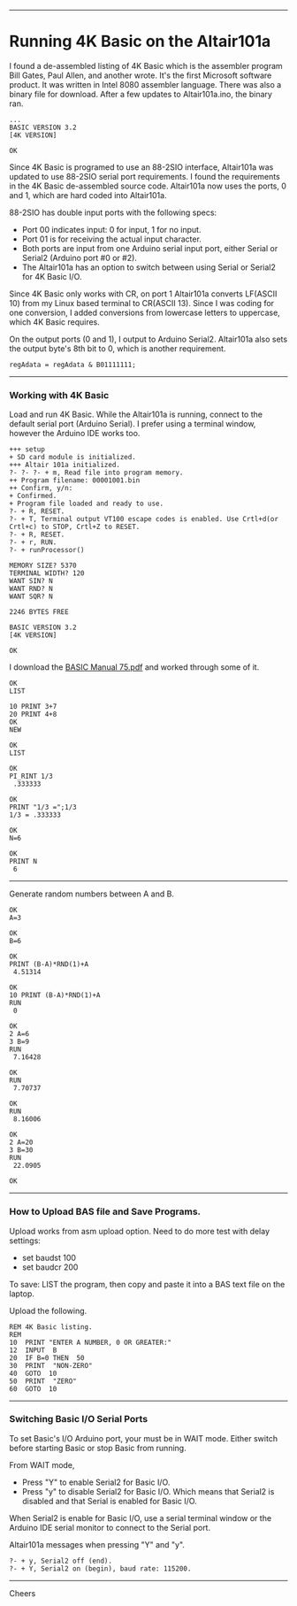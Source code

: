 ----------------------------------------------------------------------------------
# Running 4K Basic on the Altair101a

I found a de-assembled listing of 4K Basic which is
the assembler program Bill Gates, Paul Allen, and another wrote. It's the first Microsoft software product.
It was written in Intel 8080 assembler language.
There was also a binary file for download.
After a few updates to Altair101a.ino, the binary ran.
````
...
BASIC VERSION 3.2
[4K VERSION]

OK
````
Since 4K Basic is programed to use an 88-2SIO interface,
Altair101a was updated to use 88-2SIO serial port requirements.
I found the requirements in the 4K Basic de-assembled source code.
Altair101a now uses the ports, 0 and 1, which are hard coded into Altair101a.

88-2SIO has double input ports with the following specs:
+ Port 00 indicates input: 0 for input, 1 for no input.
+ Port 01 is for receiving the actual input character.
+ Both ports are input from one Arduino serial input port, either Serial or Serial2 (Arduino port #0 or #2).
+ The Altair101a has an option to switch between using Serial or Serial2 for 4K Basic I/O.

Since 4K Basic only works with CR,
on port 1 Altair101a converts LF(ASCII 10) from my Linux based terminal to CR(ASCII 13).
Since I was coding for one conversion, I added conversions from lowercase letters to uppercase, which 4K Basic requires.

On the output ports (0 and 1), I output to Arduino Serial2.
Altair101a also sets the output byte's 8th bit to 0, which is another requirement.
````
regAdata = regAdata & B01111111;
````

----------------------------------------------------------------------------------
### Working with 4K Basic

Load and run 4K Basic. While the Altair101a is running, connect to the default serial port (Arduino Serial).
I prefer using a terminal window, however the Arduino IDE works too.
````
+++ setup
+ SD card module is initialized.
+++ Altair 101a initialized.
?- ?- ?- + m, Read file into program memory.
++ Program filename: 00001001.bin
++ Confirm, y/n: 
+ Confirmed.
+ Program file loaded and ready to use.
?- + R, RESET.
?- + T, Terminal output VT100 escape codes is enabled. Use Crtl+d(or Crtl+c) to STOP, Crtl+Z to RESET.
?- + R, RESET.
?- + r, RUN.
?- + runProcessor()

MEMORY SIZE? 5370
TERMINAL WIDTH? 120
WANT SIN? N
WANT RND? N
WANT SQR? N

2246 BYTES FREE

BASIC VERSION 3.2
[4K VERSION]

OK
````

I download the [BASIC Manual 75.pdf](https://altairclone.com/downloads/manuals/) and worked through some of it.

````
OK
LIST

10 PRINT 3+7
20 PRINT 4+8
OK
NEW

OK
LIST

OK
PI_RINT 1/3
 .333333 

OK
PRINT "1/3 =";1/3
1/3 = .333333 

OK
N=6

OK
PRINT N
 6 
````
----------------------------------------------
Generate random numbers between A and B.
````
OK
A=3

OK
B=6

OK
PRINT (B-A)*RND(1)+A
 4.51314 

OK
10 PRINT (B-A)*RND(1)+A
RUN
 0 

OK
2 A=6
3 B=9
RUN
 7.16428 

OK
RUN
 7.70737 

OK
RUN
 8.16006 

OK
2 A=20
3 B=30
RUN
 22.0905 

OK
````
--------------------------------------------------------------------------------
### How to Upload BAS file and Save Programs.

Upload works from asm upload option. Need to do more test with delay settings:
+ set baudst 100
+ set baudcr 200

To save: LIST the program, then copy and paste it into a BAS text file on the laptop.

Upload the following.
````
REM 4K Basic listing.
REM
10  PRINT "ENTER A NUMBER, 0 OR GREATER:"
12  INPUT  B
20  IF B=0 THEN  50  
30  PRINT  "NON-ZERO"  
40  GOTO  10  
50  PRINT  "ZERO"  
60  GOTO  10
````

--------------------------------------------------------------------------------
### Switching Basic I/O Serial Ports

To set Basic's I/O Arduino port, your must be in WAIT mode.
Either switch before starting Basic or stop Basic from running.

From WAIT mode,
+ Press "Y" to enable Serial2 for Basic I/O.
+ Press "y" to disable Serial2 for Basic I/O. Which means that Serial2 is disabled and that Serial is enabled for Basic I/O.

When Serial2 is enable for Basic I/O, use a serial terminal window or the 
Arduino IDE serial monitor to connect to the Serial port.

Altair101a messages when pressing "Y" and "y".
````
?- + y, Serial2 off (end).
?- + Y, Serial2 on (begin), baud rate: 115200.
````
--------------------------------------------------------------------------------
Cheers

